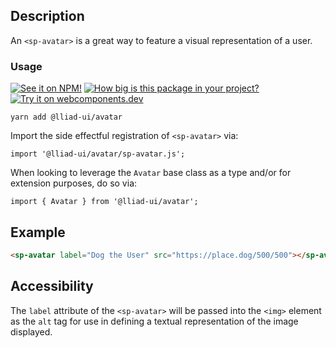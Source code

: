 ## Description

An `<sp-avatar>` is a great way to feature a visual representation of a user.

### Usage

[![See it on NPM!](https://img.shields.io/npm/v/@lliad-ui/avatar?style=for-the-badge)](https://www.npmjs.com/package/@lliad-ui/avatar)
[![How big is this package in your project?](https://img.shields.io/bundlephobia/minzip/@lliad-ui/avatar?style=for-the-badge)](https://bundlephobia.com/result?p=@lliad-ui/avatar)
[![Try it on webcomponents.dev](https://img.shields.io/badge/Try%20it%20on-webcomponents.dev-green?style=for-the-badge)](https://webcomponents.dev/edit/collection/fO75441E1Q5ZlI0e9pgq/i3gAnjAfQVC43ypsIyw8/src/index.ts)

```
yarn add @lliad-ui/avatar
```

Import the side effectful registration of `<sp-avatar>` via:

```
import '@lliad-ui/avatar/sp-avatar.js';
```

When looking to leverage the `Avatar` base class as a type and/or for extension purposes, do so via:

```
import { Avatar } from '@lliad-ui/avatar';
```

## Example

```html
<sp-avatar label="Dog the User" src="https://place.dog/500/500"></sp-avatar>
```

## Accessibility

The `label` attribute of the `<sp-avatar>` will be passed into the `<img>` element as the `alt` tag for use in defining a textual representation of the image displayed.
